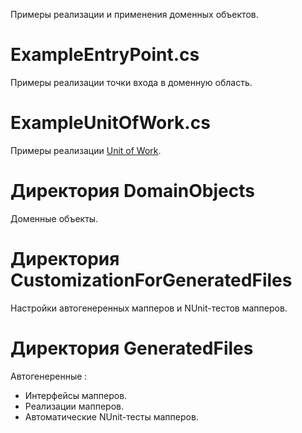 Примеры реализации и применения доменных объектов.

# ExampleEntryPoint.cs

Примеры реализации точки входа в доменную область.

# ExampleUnitOfWork.cs

Примеры реализации [Unit of Work](https://martinfowler.com/eaaCatalog/unitOfWork.html).

# Директория DomainObjects

Доменные объекты.

# Директория CustomizationForGeneratedFiles

Настройки автогенеренных мапперов и NUnit-тестов мапперов.

# Директория GeneratedFiles

Автогенеренные :
- Интерфейсы мапперов.
- Реализации мапперов.
- Автоматические NUnit-тесты мапперов.

